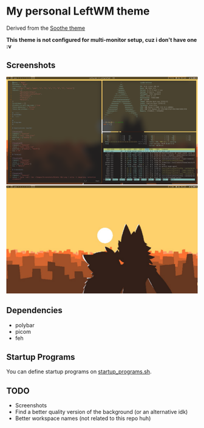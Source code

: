 # My personal LeftWM theme

Derived from the [Soothe theme](https://github.com/b4skyx/leftwm-soothe)

**This theme is not configured for multi-monitor setup, cuz i don't have one :v**

## Screenshots

![](./screenshots/filled.png)
![](./screenshots/empty.png)

## Dependencies

- polybar
- picom
- feh

## Startup Programs

You can define startup programs on [startup\_programs.sh](./startup_programs.sh).

## TODO

- Screenshots
- Find a better quality version of the background (or an alternative idk)
- Better workspace names (not related to this repo huh)
